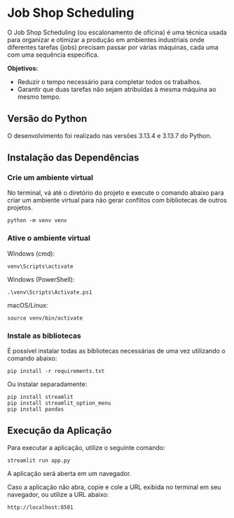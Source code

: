# Job Shop Scheduling

O Job Shop Scheduling (ou escalonamento de oficina) é uma técnica usada para organizar e otimizar a produção em ambientes industriais onde diferentes tarefas (jobs) precisam passar por várias máquinas, cada uma com uma sequência específica.

**Objetivos:**
- Reduzir o tempo necessário para completar todos os trabalhos.
- Garantir que duas tarefas não sejam atribuídas à mesma máquina ao mesmo tempo.

## Versão do Python
O desenvolvimento foi realizado nas versões 3.13.4 e 3.13.7 do Python.

## Instalação das Dependências
### Crie um ambiente virtual
No terminal, vá até o diretório do projeto e execute o comando abaixo para criar um ambiente virtual para não gerar conflitos com bibliotecas de outros projetos.
```
python -m venv venv
```
### Ative o ambiente virtual

Windows (cmd):
```
venv\Scripts\activate
```
Windows (PowerShell):
```
.\venv\Scripts\Activate.ps1
```
macOS/Linux:
```
source venv/bin/activate
```

### Instale as bibliotecas
É possível instalar todas as bibliotecas necessárias de uma vez utilizando o comando abaixo:
```
pip install -r requirements.txt
```

Ou instalar separadamente:
```
pip install streamlit
pip install streamlit_option_menu
pip install pandas
```

## Execução da Aplicação

Para executar a aplicação, utilize o seguinte comando:
```
streamlit run app.py
```

A aplicação será aberta em um navegador.

Caso a aplicação não abra, copie e cole a URL exibida no terminal em seu navegador, ou utilize a URL abaixo:
```
http://localhost:8501
```

